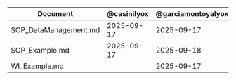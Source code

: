 | Document | @casinilyox | @garciamontoyalyox | @javolyox | @sanzgarcialyox |
| --- | --- | --- | --- | --- |
| SOP_DataManagement.md | 2025-09-17 | 2025-09-17 | 2025-09-17 | 2025-09-18 |
| SOP_Example.md | 2025-09-17 | 2025-09-18 |  |  |
| WI_Example.md |  | 2025-09-17 |  |  |